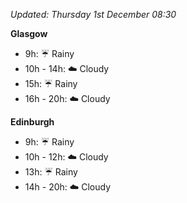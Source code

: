 *Updated: Thursday 1st December 08:30*

**Glasgow**

* 9h: :umbrella: Rainy
* 10h - 14h: :cloud: Cloudy
* 15h: :umbrella: Rainy
* 16h - 20h: :cloud: Cloudy

**Edinburgh**

* 9h: :umbrella: Rainy
* 10h - 12h: :cloud: Cloudy
* 13h: :umbrella: Rainy
* 14h - 20h: :cloud: Cloudy
